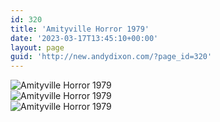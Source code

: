 ```yaml
---
id: 320
title: 'Amityville Horror 1979'
date: '2023-03-17T13:45:10+00:00'
layout: page
guid: 'http://new.andydixon.com/?page_id=320'
---
```


![Amityville Horror 1979](https://i0.wp.com/assets.g8x2.ldn.idrivee2-23.com/posters/Amityville%20Horror%201979%2001.jpg?w=1200&ssl=1 "Amityville Horror 1979")  
![Amityville Horror 1979](https://i0.wp.com/assets.g8x2.ldn.idrivee2-23.com/posters/Amityville%20Horror%201979%2002.jpg?w=1200&ssl=1 "Amityville Horror 1979")  
![Amityville Horror 1979](https://i0.wp.com/assets.g8x2.ldn.idrivee2-23.com/posters/Amityville%20Horror%201979%2003.jpg?w=1200&ssl=1 "Amityville Horror 1979")